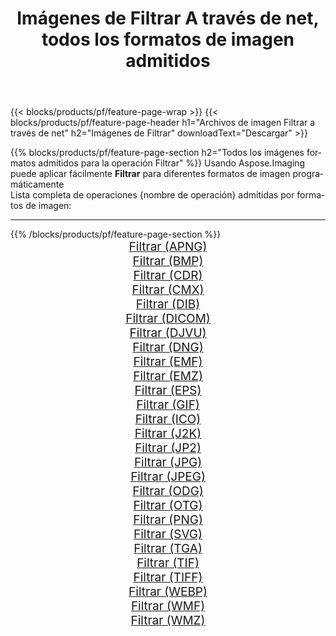 ﻿---
title: Imágenes de Filtrar A través de net, todos los formatos de imagen admitidos 
weight: 3920
url: /es/net/filter 
lang: es
langdirlevel: 2
locales: zh-hans,ja,it,ru,de,es,fr,nl,id,lt,pl,pt,vi,tr,ko,zh-hant,ar,hi,th,sv,cs,uk,he
description: Usando Aspose.Imaging puede fácilmente Filtrar imágenes a través de net
---

{{< blocks/products/pf/feature-page-wrap >}}
{{< blocks/products/pf/feature-page-header h1="Archivos de imagen Filtrar a través de net" h2="Imágenes de Filtrar" downloadText="Descargar" >}}


{{% blocks/products/pf/feature-page-section  h2="Todos los imágenes formatos admitidos para la operación Filtrar" %}}
Usando Aspose.Imaging puede aplicar fácilmente **Filtrar** para diferentes formatos de imagen programáticamente
<br/>
Lista completa de operaciones {nombre de operación} admitidas por formatos de imagen:
<hr/>
{{% /blocks/products/pf/feature-page-section %}}
<div class="container-fluid productfamilypage bg-gray">
    <div class="convertypes bg-gray agp-content section">
        <div class="container">
		<div class="row other-converters" style="gap: 10px;font-size: 19px;text-align:center;">
		    <div class='col-md-2 other-converter remove-lp remove-rp'><a href="/imaging/es/net/filter/apng" style="padding:15px;">Filtrar (APNG)</a></div><div class='col-md-2 other-converter remove-lp remove-rp'><a href="/imaging/es/net/filter/bmp" style="padding:15px;">Filtrar (BMP)</a></div><div class='col-md-2 other-converter remove-lp remove-rp'><a href="/imaging/es/net/filter/cdr" style="padding:15px;">Filtrar (CDR)</a></div><div class='col-md-2 other-converter remove-lp remove-rp'><a href="/imaging/es/net/filter/cmx" style="padding:15px;">Filtrar (CMX)</a></div><div class='col-md-2 other-converter remove-lp remove-rp'><a href="/imaging/es/net/filter/dib" style="padding:15px;">Filtrar (DIB)</a></div><div class='col-md-2 other-converter remove-lp remove-rp'><a href="/imaging/es/net/filter/dicom" style="padding:15px;">Filtrar (DICOM)</a></div><div class='col-md-2 other-converter remove-lp remove-rp'><a href="/imaging/es/net/filter/djvu" style="padding:15px;">Filtrar (DJVU)</a></div><div class='col-md-2 other-converter remove-lp remove-rp'><a href="/imaging/es/net/filter/dng" style="padding:15px;">Filtrar (DNG)</a></div><div class='col-md-2 other-converter remove-lp remove-rp'><a href="/imaging/es/net/filter/emf" style="padding:15px;">Filtrar (EMF)</a></div><div class='col-md-2 other-converter remove-lp remove-rp'><a href="/imaging/es/net/filter/emz" style="padding:15px;">Filtrar (EMZ)</a></div><div class='col-md-2 other-converter remove-lp remove-rp'><a href="/imaging/es/net/filter/eps" style="padding:15px;">Filtrar (EPS)</a></div><div class='col-md-2 other-converter remove-lp remove-rp'><a href="/imaging/es/net/filter/gif" style="padding:15px;">Filtrar (GIF)</a></div><div class='col-md-2 other-converter remove-lp remove-rp'><a href="/imaging/es/net/filter/ico" style="padding:15px;">Filtrar (ICO)</a></div><div class='col-md-2 other-converter remove-lp remove-rp'><a href="/imaging/es/net/filter/j2k" style="padding:15px;">Filtrar (J2K)</a></div><div class='col-md-2 other-converter remove-lp remove-rp'><a href="/imaging/es/net/filter/jp2" style="padding:15px;">Filtrar (JP2)</a></div><div class='col-md-2 other-converter remove-lp remove-rp'><a href="/imaging/es/net/filter/jpg" style="padding:15px;">Filtrar (JPG)</a></div><div class='col-md-2 other-converter remove-lp remove-rp'><a href="/imaging/es/net/filter/jpeg" style="padding:15px;">Filtrar (JPEG)</a></div><div class='col-md-2 other-converter remove-lp remove-rp'><a href="/imaging/es/net/filter/odg" style="padding:15px;">Filtrar (ODG)</a></div><div class='col-md-2 other-converter remove-lp remove-rp'><a href="/imaging/es/net/filter/otg" style="padding:15px;">Filtrar (OTG)</a></div><div class='col-md-2 other-converter remove-lp remove-rp'><a href="/imaging/es/net/filter/png" style="padding:15px;">Filtrar (PNG)</a></div><div class='col-md-2 other-converter remove-lp remove-rp'><a href="/imaging/es/net/filter/svg" style="padding:15px;">Filtrar (SVG)</a></div><div class='col-md-2 other-converter remove-lp remove-rp'><a href="/imaging/es/net/filter/tga" style="padding:15px;">Filtrar (TGA)</a></div><div class='col-md-2 other-converter remove-lp remove-rp'><a href="/imaging/es/net/filter/tif" style="padding:15px;">Filtrar (TIF)</a></div><div class='col-md-2 other-converter remove-lp remove-rp'><a href="/imaging/es/net/filter/tiff" style="padding:15px;">Filtrar (TIFF)</a></div><div class='col-md-2 other-converter remove-lp remove-rp'><a href="/imaging/es/net/filter/webp" style="padding:15px;">Filtrar (WEBP)</a></div><div class='col-md-2 other-converter remove-lp remove-rp'><a href="/imaging/es/net/filter/wmf" style="padding:15px;">Filtrar (WMF)</a></div><div class='col-md-2 other-converter remove-lp remove-rp'><a href="/imaging/es/net/filter/wmz" style="padding:15px;">Filtrar (WMZ)</a></div>
                </div>
        </div>
    </div>
</div>
<br/>
